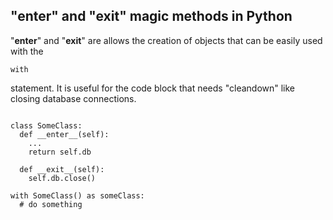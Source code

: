 ## "__enter__" and "__exit__" magic methods in Python

"__enter__" and "__exit__" are allows the creation of objects that can be easily used with the <pre><code>with</code></pre> statement. It is useful for the code block that needs "cleandown" like closing database connections.

<pre><code>
class SomeClass:
  def __enter__(self):
    ...
    return self.db
    
  def __exit__(self):
    self.db.close()
    
with SomeClass() as someClass:
  # do something
</code></pre>
